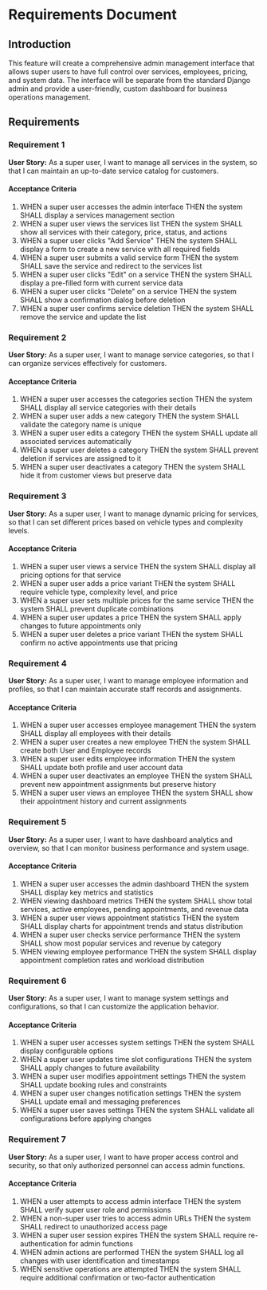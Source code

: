 # Requirements Document

## Introduction

This feature will create a comprehensive admin management interface that allows super users to have full control over services, employees, pricing, and system data. The interface will be separate from the standard Django admin and provide a user-friendly, custom dashboard for business operations management.

## Requirements

### Requirement 1

**User Story:** As a super user, I want to manage all services in the system, so that I can maintain an up-to-date service catalog for customers.

#### Acceptance Criteria

1. WHEN a super user accesses the admin interface THEN the system SHALL display a services management section
2. WHEN a super user views the services list THEN the system SHALL show all services with their category, price, status, and actions
3. WHEN a super user clicks "Add Service" THEN the system SHALL display a form to create a new service with all required fields
4. WHEN a super user submits a valid service form THEN the system SHALL save the service and redirect to the services list
5. WHEN a super user clicks "Edit" on a service THEN the system SHALL display a pre-filled form with current service data
6. WHEN a super user clicks "Delete" on a service THEN the system SHALL show a confirmation dialog before deletion
7. WHEN a super user confirms service deletion THEN the system SHALL remove the service and update the list

### Requirement 2

**User Story:** As a super user, I want to manage service categories, so that I can organize services effectively for customers.

#### Acceptance Criteria

1. WHEN a super user accesses the categories section THEN the system SHALL display all service categories with their details
2. WHEN a super user adds a new category THEN the system SHALL validate the category name is unique
3. WHEN a super user edits a category THEN the system SHALL update all associated services automatically
4. WHEN a super user deletes a category THEN the system SHALL prevent deletion if services are assigned to it
5. WHEN a super user deactivates a category THEN the system SHALL hide it from customer views but preserve data

### Requirement 3

**User Story:** As a super user, I want to manage dynamic pricing for services, so that I can set different prices based on vehicle types and complexity levels.

#### Acceptance Criteria

1. WHEN a super user views a service THEN the system SHALL display all pricing options for that service
2. WHEN a super user adds a price variant THEN the system SHALL require vehicle type, complexity level, and price
3. WHEN a super user sets multiple prices for the same service THEN the system SHALL prevent duplicate combinations
4. WHEN a super user updates a price THEN the system SHALL apply changes to future appointments only
5. WHEN a super user deletes a price variant THEN the system SHALL confirm no active appointments use that pricing

### Requirement 4

**User Story:** As a super user, I want to manage employee information and profiles, so that I can maintain accurate staff records and assignments.

#### Acceptance Criteria

1. WHEN a super user accesses employee management THEN the system SHALL display all employees with their details
2. WHEN a super user creates a new employee THEN the system SHALL create both User and Employee records
3. WHEN a super user edits employee information THEN the system SHALL update both profile and user account data
4. WHEN a super user deactivates an employee THEN the system SHALL prevent new appointment assignments but preserve history
5. WHEN a super user views an employee THEN the system SHALL show their appointment history and current assignments

### Requirement 5

**User Story:** As a super user, I want to have dashboard analytics and overview, so that I can monitor business performance and system usage.

#### Acceptance Criteria

1. WHEN a super user accesses the admin dashboard THEN the system SHALL display key metrics and statistics
2. WHEN viewing dashboard metrics THEN the system SHALL show total services, active employees, pending appointments, and revenue data
3. WHEN a super user views appointment statistics THEN the system SHALL display charts for appointment trends and status distribution
4. WHEN a super user checks service performance THEN the system SHALL show most popular services and revenue by category
5. WHEN viewing employee performance THEN the system SHALL display appointment completion rates and workload distribution

### Requirement 6

**User Story:** As a super user, I want to manage system settings and configurations, so that I can customize the application behavior.

#### Acceptance Criteria

1. WHEN a super user accesses system settings THEN the system SHALL display configurable options
2. WHEN a super user updates time slot configurations THEN the system SHALL apply changes to future availability
3. WHEN a super user modifies appointment settings THEN the system SHALL update booking rules and constraints
4. WHEN a super user changes notification settings THEN the system SHALL update email and messaging preferences
5. WHEN a super user saves settings THEN the system SHALL validate all configurations before applying changes

### Requirement 7

**User Story:** As a super user, I want to have proper access control and security, so that only authorized personnel can access admin functions.

#### Acceptance Criteria

1. WHEN a user attempts to access admin interface THEN the system SHALL verify super user role and permissions
2. WHEN a non-super user tries to access admin URLs THEN the system SHALL redirect to unauthorized access page
3. WHEN a super user session expires THEN the system SHALL require re-authentication for admin functions
4. WHEN admin actions are performed THEN the system SHALL log all changes with user identification and timestamps
5. WHEN sensitive operations are attempted THEN the system SHALL require additional confirmation or two-factor authentication